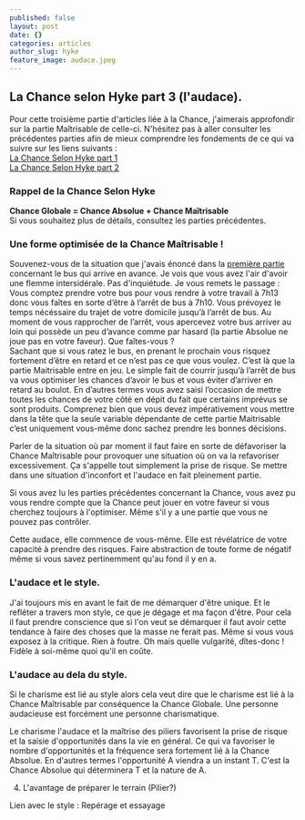 ```yaml
---
published: false
layout: post
date: {}
categories: articles
author_slug: hyke
feature_image: audace.jpeg
---
```

## La Chance selon Hyke part 3 (l'audace).

Pour cette troisième partie d'articles liée à la Chance, j'aimerais approfondir sur la partie Maîtrisable de celle-ci. N'hésitez pas à aller consulter les précédentes parties afin de mieux comprendre les fondements de ce qui va suivre sur les liens suivants :  
[La Chance Selon Hyke part 1](http://www.crevardstyle.com/La-Chance-Selon-Hyke)  
[La Chance Selon Hyke part 2](http://www.crevardstyle.com/La-Chance-Selon-Hyke-part-2)  

### Rappel de la Chance Selon Hyke

**Chance Globale = Chance Absolue + Chance Maîtrisable**  
Si vous souhaitez plus de détails, consultez les parties précédentes.

### Une forme optimisée de la Chance Maîtrisable !

Souvenez-vous de la situation que j'avais énoncé dans la [première partie](http://www.crevardstyle.com/La-Chance-Selon-Hyke) concernant le bus qui arrive en avance. Je vois que vous avez l'air d'avoir une flemme intersidérale. Pas d'inquiétude. Je vous remets le passage :  
Vous comptez prendre votre bus pour vous rendre à votre travail à 7h13 donc vous faîtes en sorte d’être à l’arrêt de bus à 7h10. Vous prévoyez le temps nécéssaire du trajet de votre domicile jusqu’à l’arrêt de bus. Au moment de vous rapprocher de l’arrêt, vous apercevez votre bus arriver au loin qui possède un peu d’avance comme par hasard (la partie Absolue ne joue pas en votre faveur). Que faîtes-vous ?  
Sachant que si vous ratez le bus, en prenant le prochain vous risquez fortement d’être en retard et ce n’est pas ce que vous voulez. C’est là que la partie Maitrisable entre en jeu. Le simple fait de courrir jusqu’à l’arrêt de bus va vous optimiser les chances d’avoir le bus et vous éviter d’arriver en retard au boulot. En d’autres termes vous avez saisi l’occasion de mettre toutes les chances de votre côté en dépit du fait que certains imprévus se sont produits. Comprenez bien que vous devez impérativement vous mettre dans la tête que la seule variable dépendante de cette partie Maitrisable c’est uniquement vous-même donc sachez prendre les bonnes décisions.


Parler de la situation où par moment il faut faire en sorte de défavoriser la Chance Maîtrisable pour provoquer une situation où on va la refavoriser excessivement. Ça s'appelle tout simplement la prise de risque. Se mettre dans une situation d'inconfort et l'audace en fait pleinement partie.

Si vous avez lu les parties précédentes concernant la Chance, vous avez pu vous rendre compte que la Chance peut jouer en votre faveur si vous cherchez toujours à l'optimiser. Même s'il y a une partie que vous ne pouvez pas contrôler.

Cette audace, elle commence de vous-même. Elle est révélatrice de votre capacité à prendre des risques. Faire abstraction de toute forme de négatif même si vous savez pertinemment qu'au fond il y en a.

### L'audace et le style.

J'ai toujours mis en avant le fait de me démarquer d'être unique. Et le refléter a travers mon style, ce que je dégage et ma façon d'être. Pour cela il faut prendre conscience que si l'on veut se démarquer il faut avoir cette tendance à faire des choses que la masse ne ferait pas. Même si vous vous exposez à la critique. Rien à foutre. Oh mais quelle vulgarité, dîtes-donc ! Fidèle à soi-même quoi qu'il en coûte.

### L'audace au dela du style.

Si le charisme est lié au style alors cela veut dire que le charisme est lié à la Chance Maîtrisable par conséquence la Chance Globale. Une personne audacieuse est forcément une personne charismatique.

Le charisme l'audace et la maîtrise des piliers favorisent la prise de risque et la saisie d'opportunités dans la vie en général. Ce qui va favoriser le nombre d'opportunités et la fréquence sera fortement lié à la Chance Absolue. En d'autres termes l'opportunité A viendra a un instant T. C'est la Chance Absolue qui déterminera T et la nature de A.

4. L'avantage de préparer le terrain (Pilier?)

Lien avec le style : Repérage et essayage
